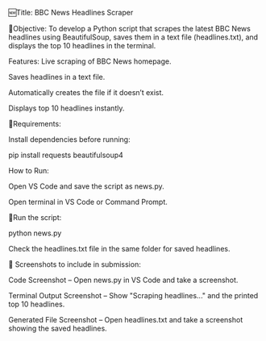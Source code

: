 🆕Title: BBC News Headlines Scraper

📄Objective:
To develop a Python script that scrapes the latest BBC News headlines using BeautifulSoup, saves them in a text file (headlines.txt), and displays the top 10 headlines in the terminal.

Features:
Live scraping of BBC News homepage.

Saves headlines in a text file.

Automatically creates the file if it doesn’t exist.

Displays top 10 headlines instantly.

🚀Requirements:

Install dependencies before running:

pip install requests beautifulsoup4

How to Run:

Open VS Code and save the script as news.py.

Open terminal in VS Code or Command Prompt.

🚀Run the script:

python news.py


Check the headlines.txt file in the same folder for saved headlines.

📸 Screenshots to include in submission:

Code Screenshot – Open news.py in VS Code and take a screenshot.

Terminal Output Screenshot – Show "Scraping headlines..." and the printed top 10 headlines.

Generated File Screenshot – Open headlines.txt and take a screenshot showing the saved headlines.
